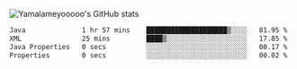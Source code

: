 ![Yamalameyooooo's GitHub stats](https://github-readme-stats.vercel.app/api?username=yamalameyooooo&theme=transparent&show_icons=true\&show=reviews,discussions_started,discussions_answered,prs_merged,prs_merged_percentage)

<!--START_SECTION:waka-->

```txt
Java              1 hr 57 mins    ████████████████████▒░░░░   81.95 %
XML               25 mins         ████▒░░░░░░░░░░░░░░░░░░░░   17.85 %
Java Properties   0 secs          ░░░░░░░░░░░░░░░░░░░░░░░░░   00.17 %
Properties        0 secs          ░░░░░░░░░░░░░░░░░░░░░░░░░   00.02 %
```

<!--END_SECTION:waka-->
